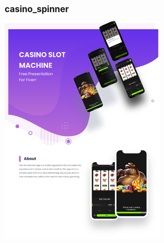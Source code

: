 # casino_spinner
<img src="https://github.com/Bdamir98/Slot_machine/blob/master/casino_spinner/Group%2041464.jpg" alt="Nature" >
